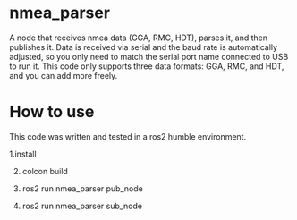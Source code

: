 # nmea_parser
A node that receives nmea data (GGA, RMC, HDT), parses it, and then publishes it.
Data is received via serial and the baud rate is automatically adjusted,
so you only need to match the serial port name connected to USB to run it.
This code only supports three data formats: GGA, RMC, and HDT, and you can add more freely.

# How to use

This code was written and tested in a ros2 humble environment.

1.install

2. colcon build

3. ros2 run nmea_parser pub_node

4. ros2 run nmea_parser sub_node
